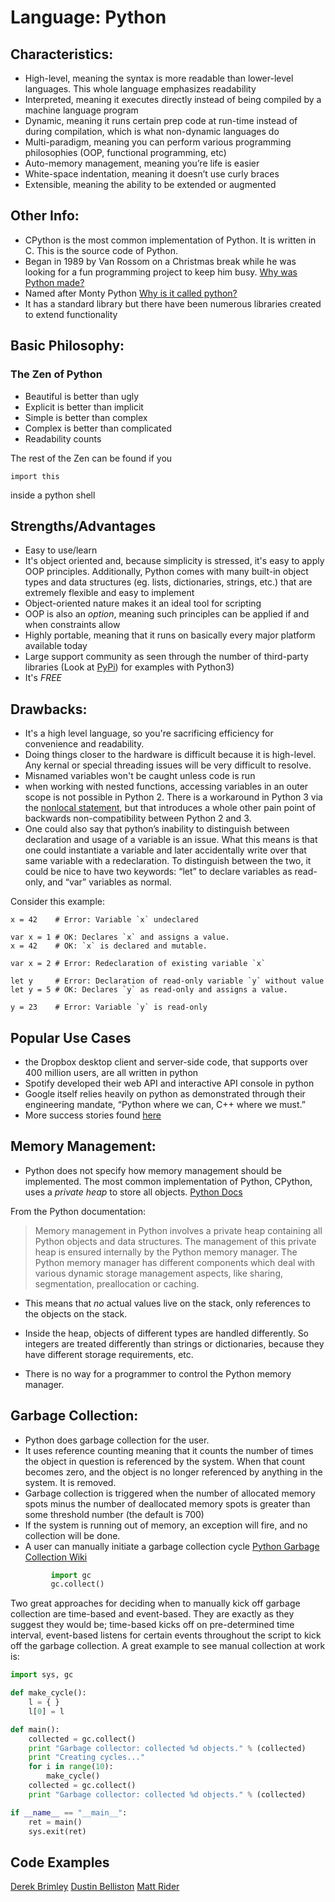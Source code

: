 # Language: Python

## Characteristics:

- High-level, meaning the syntax is more readable than lower-level languages. This whole language emphasizes readability
- Interpreted, meaning it executes directly instead of being compiled by a machine language program
- Dynamic, meaning it runs certain prep code at run-time instead of during compilation, which is what non-dynamic languages do
- Multi-paradigm, meaning you can perform various programming philosophies (OOP, functional programming, etc)
- Auto-memory management, meaning you’re life is easier
- White-space indentation, meaning it doesn’t use curly braces
- Extensible, meaning the ability to be extended or augmented

## Other Info:

- CPython is the most common implementation of Python. It is written in C. This is the source code of Python.
- Began in 1989 by Van Rossom on a Christmas break while he was looking for a fun programming project to keep him busy. [Why was Python made?](https://docs.python.org/3/faq/general.html#why-was-python-created-in-the-first-place)
- Named after Monty Python [Why is it called python?](https://docs.python.org/3/faq/general.html#why-is-it-called-python)
- It has a standard library but there have been numerous libraries created to extend functionality

## Basic Philosophy:

### The Zen of Python

- Beautiful is better than ugly
- Explicit is better than implicit
- Simple is better than complex
- Complex is better than complicated
- Readability counts

The rest of the Zen can be found if you

```
import this
```
inside a python shell

## Strengths/Advantages
- Easy to use/learn
- It's object oriented and, because simplicity is stressed, it's easy to apply OOP principles. Additionally, Python comes with many built-in object types and data structures (eg. lists, dictionaries, strings, etc.) that are extremely flexible and easy to implement
- Object-oriented nature makes it an ideal tool for scripting
- OOP is also an _option_, meaning such principles can be applied if and when constraints allow
- Highly portable, meaning that it runs on basically every major platform available today
- Large support community as seen through the number of third-party libraries (Look at [PyPi](https://pypi.python.org/pypi)) for examples with Python3)
- It's *FREE*

## Drawbacks:
- It's a high level language, so you're sacrificing efficiency for convenience and readability.
- Doing things closer to the hardware is difficult because it is high-level.  Any kernal or special threading issues will be very difficult to resolve.
- Misnamed variables won't be caught unless code is run
- when working with nested functions, accessing variables in an outer scope is not possible in Python 2. There is a workaround in Python 3 via the [nonlocal statement](https://docs.python.org/3/reference/simple_stmts.html#the-nonlocal-statement), but that introduces a whole other pain point of backwards non-compatibility between Python 2 and 3.
- One could also say that python’s inability to distinguish between declaration and usage of a variable is an issue. What this means is that one could instantiate a variable and later accidentally write over that same variable with a redeclaration. To distinguish between the two, it could be nice to have two keywords: “let” to declare variables as read-only, and “var” variables as normal.

Consider this example:
```
x = 42    # Error: Variable `x` undeclared

var x = 1 # OK: Declares `x` and assigns a value.
x = 42    # OK: `x` is declared and mutable.

var x = 2 # Error: Redeclaration of existing variable `x`

let y     # Error: Declaration of read-only variable `y` without value
let y = 5 # OK: Declares `y` as read-only and assigns a value.

y = 23    # Error: Variable `y` is read-only
```

## Popular Use Cases
- the Dropbox desktop client and server-side code, that supports over 400 million users, are all written in python
- Spotify developed their web API and interactive API console in python
- Google itself relies heavily on python as demonstrated through their engineering mandate, “Python where we can, C++ where we must.”
- More success stories found [here](https://www.python.org/about/success/)

## Memory Management:
- Python does not specify how memory management should be implemented. The most common implementation of Python, CPython, uses a *private heap* to store all objects. [Python Docs](https://docs.python.org/3/c-api/memory.html)

From the Python documentation:

>Memory management in Python involves a private heap containing
>all Python objects and data structures. The management of this
>private heap is ensured internally by the Python memory manager.
>The Python memory manager has different components which deal with
>various dynamic storage management aspects, like sharing,
>segmentation, preallocation or caching.

- This means that *no* actual values live on the stack, only references to the objects on the stack.

- Inside the heap, objects of different types are handled differently. So integers are treated differently than strings or dictionaries, because they have different storage requirements, etc.

- There is no way for a programmer to control the Python memory manager.

## Garbage Collection:
- Python does garbage collection for the user.
- It uses reference counting meaning that it counts the number of times the object in question is referenced by the system.  When that count becomes zero, and the object is no longer referenced by anything in the system.  It is removed.
- Garbage collection is triggered when the number of allocated memory spots minus the number of deallocated memory spots is greater than some threshold number (the default is 700)
- If the system is running out of memory, an exception will fire, and no collection will be done.
- A user can manually initiate a garbage collection cycle [Python Garbage Collection Wiki](http://www.digi.com/wiki/developer/index.php/Python_Garbage_Collection)
```python
         import gc
         gc.collect()
```

Two great approaches for deciding when to manually kick off garbage collection are time-based and event-based. They are exactly as they suggest they would be; time-based kicks off on pre-determined time interval, event-based listens for certain events throughout the script to kick off the garbage collection. A great example to see manual collection at work is:

```python
import sys, gc

def make_cycle():
    l = { }
    l[0] = l

def main():
    collected = gc.collect()
    print "Garbage collector: collected %d objects." % (collected)
    print "Creating cycles..."
    for i in range(10):
        make_cycle()
    collected = gc.collect()
    print "Garbage collector: collected %d objects." % (collected)

if __name__ == "__main__":
    ret = main()
    sys.exit(ret)
```

## Code Examples

[Derek Brimley](derek_brimley_python_cyl.md)
[Dustin Belliston](dustin_belliston_python_cyl.md)
[Matt Rider](matt_rider_python_cyl.md)
